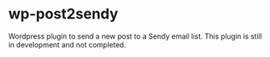 # wp-post2sendy
Wordpress plugin to send a new post to a Sendy email list.  This plugin is still in development and not completed.
